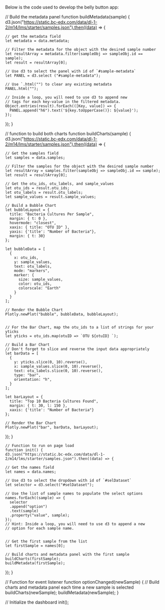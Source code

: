 Below is the code used to develop the belly button app:

// Build the metadata panel
function buildMetadata(sample) {
  d3.json("https://static.bc-edx.com/data/dl-1-2/m14/lms/starter/samples.json").then((data) => {

    // get the metadata field
    let metadata = data.metadata;

    // Filter the metadata for the object with the desired sample number
    let resultArray = metadata.filter(sampleObj => sampleObj.id == sample);
    let result = resultArray[0];

    // Use d3 to select the panel with id of `#sample-metadata`
    let PANEL = d3.select ("#sample-metadata");

    // Use `.html("") to clear any existing metadata
    PANEL.html(""); 

    // Inside a loop, you will need to use d3 to append new
    // tags for each key-value in the filtered metadata.
    Object.entries(result).forEach(([Key, value]) => {
      PANEL.append("h6").text('${key.toUpperCase()}: ${value}');
    });
  });
}

// function to build both charts
function buildCharts(sample) {
  d3.json("https://static.bc-edx.com/data/dl-1-2/m14/lms/starter/samples.json").then((data) => {

    // Get the samples field
    let samples = data.samples;

    // Filter the samples for the object with the desired sample number
    let resultArray = samples.filter(sampleObj => sampleObj.id == sample);
    let result = resultArray[0];

    // Get the otu_ids, otu_labels, and sample_values
    let otu_ids = result.otu_ids;
    let otu_labels = result.otu_labels;
    let sample_values = result.sample_values;

    // Build a Bubble Chart
    let bubbleLayout = {
      title: "Bacteria Cultures Per Sample",
      margin: { t: 0 },
      hovermode: "closest",
      xaxis: { title: "OTU ID" },
      yaxis: {'title': "Number of Bacteria"},
      margin: { t: 30}
    };

    let bubbleData = [
      {
        x: otu_ids,
        y: sample_values,
        text: otu_labels,
        mode: "markers",
        marker: {
          size: sample_values,
          color: otu_ids,
          colorscale: "Earth"
        }
      }
    ];

    // Render the Bubble Chart
    Plotly.newPlot("bubble", bubbleData, bubbleLayout);


    // For the Bar Chart, map the otu_ids to a list of strings for your yticks
    let yticks = otu_ids.map(otuID => `OTU ${otuID} `);

    // Build a Bar Chart
    // Don't forget to slice and reverse the input data appropriately
    let barData = [
      {
        y: yticks.slice(0, 10).reverse(),
        x: sample_values.slice(0, 10).reverse(),
        text: otu_labels.slice(0, 10).reverse(),
        type: "bar",
        orientation: "h",
      }
    ];

    let barLayout = {
      title: "Top 10 Bacteria Cultures Found",
      margin: { t: 30, l: 150 },
      xaxis: {'title': "Number of Bacteria"}
    };

    // Render the Bar Chart
    Plotly.newPlot("bar", barData, barLayout);
  });
} 

   
    // Function to run on page load
    function init() {
    d3.json("https://static.bc-edx.com/data/dl-1-2/m14/lms/starter/samples.json").then((data) => {

    // Get the names field
    let names = data.names;

    // Use d3 to select the dropdown with id of `#selDataset`
    let selector = d3.select("#selDataset");

    // Use the list of sample names to populate the select options
    names.forEach((sample) => {
      selector
      .append("option")
      .text(sample)
      .property("value", sample);
    });
    // Hint: Inside a loop, you will need to use d3 to append a new
    // option for each sample name.
    

    // Get the first sample from the list
    let firstSample = names[0];

    // Build charts and metadata panel with the first sample
    buildCharts(firstSample);
    buildMetadata(firstSample);
  });
}


// Function for event listener
function optionChanged(newSample) {
  // Build charts and metadata panel each time a new sample is selected
  buildCharts(newSample);
  buildMetadata(newSample);
}

// Initialize the dashboard
init();
